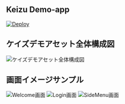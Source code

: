 ## Keizu Demo-app

[![Deploy](https://www.herokucdn.com/deploy/button.png)](https://heroku.com/deploy)


## ケイズデモアセット全体構成図

![ケイズデモアセット全体構成図](http://res.cloudinary.com/hmsy6tl9w/image/upload/v1504488953/keizu-demo-app_configuration_ool4l0.png)


## 画面イメージサンプル

![Welcome画面](http://res.cloudinary.com/hmsy6tl9w/image/upload/v1504488961/demo-app-welcome_i00l4h.png)
![Login画面](http://res.cloudinary.com/hmsy6tl9w/image/upload/v1504488966/demo-app-login_zf7qat.png)
![SideMenu画面](http://res.cloudinary.com/hmsy6tl9w/image/upload/v1504490497/demo-app-sidemenu_qluzuo.png)

